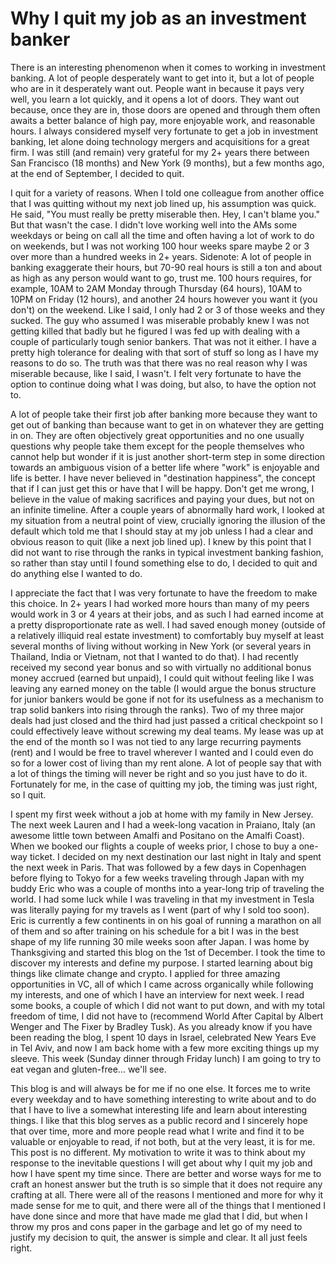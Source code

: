 # Why I quit my job as an investment banker

There is an interesting phenomenon when it comes to working in investment banking. A lot of people desperately want to get into it, but a lot of people who are in it desperately want out. People want in because it pays very well, you learn a lot quickly, and it opens a lot of doors. They want out because, once they are in, those doors are opened and through them often awaits a better balance of high pay, more enjoyable work, and reasonable hours. I always considered myself very fortunate to get a job in investment banking, let alone doing technology mergers and acquisitions for a great firm. I was still (and remain) very grateful for my 2+ years there between San Francisco (18 months) and New York (9 months), but a few months ago, at the end of September, I decided to quit.

I quit for a variety of reasons. When I told one colleague from another office that I was quitting without my next job lined up, his assumption was quick. He said, "You must really be pretty miserable then. Hey, I can't blame you." But that wasn't the case. I didn't love working well into the AMs some weekdays or being on call all the time and often having a lot of work to do on weekends, but I was not working 100 hour weeks spare maybe 2 or 3 over more than a hundred weeks in 2+ years. Sidenote: A lot of people in banking exaggerate their hours, but 70-90 real hours is still a ton and about as high as any person would want to go, trust me. 100 hours requires, for example, 10AM to 2AM Monday through Thursday (64 hours), 10AM to 10PM on Friday (12 hours), and another 24 hours however you want it (you don't) on the weekend. Like I said, I only had 2 or 3 of those weeks and they sucked. The guy who assumed I was miserable probably knew I was not getting killed that badly but he figured I was fed up with dealing with a couple of particularly tough senior bankers. That was not it either. I have a pretty high tolerance for dealing with that sort of stuff so long as I have my reasons to do so. The truth was that there was no real reason why I was miserable because, like I said, I wasn't. I felt very fortunate to have the option to continue doing what I was doing, but also, to have the option not to.

A lot of people take their first job after banking more because they want to get out of banking than because want to get in on whatever they are getting in on. They are often objectively great opportunities and no one usually questions why people take them except for the people themselves who cannot help but wonder if it is just another short-term step in some direction towards an ambiguous vision of a better life where "work" is enjoyable and life is better. I have never believed in "destination happiness", the concept that if I can just get this or have that I will be happy. Don't get me wrong, I believe in the value of making sacrifices and paying your dues, but not on an infinite timeline. After a couple years of abnormally hard work, I looked at my situation from a neutral point of view, crucially ignoring the illusion of the default which told me that I should stay at my job unless I had a clear and obvious reason to quit (like a next job lined up). I knew by this point that I did not want to rise through the ranks in typical investment banking fashion, so rather than stay until I found something else to do, I decided to quit and do anything else I wanted to do.

I appreciate the fact that I was very fortunate to have the freedom to make this choice. In 2+ years I had worked more hours than many of my peers would work in 3 or 4 years at their jobs, and as such I had earned income at a pretty disproportionate rate as well. I had saved enough money (outside of a relatively illiquid real estate investment) to comfortably buy myself at least several months of living without working in New York (or several years in Thailand, India or Vietnam, not that I wanted to do that). I had recently received my second year bonus and so with virtually no additional bonus money accrued (earned but unpaid), I could quit without feeling like I was leaving any earned money on the table (I would argue the bonus structure for junior bankers would be gone if not for its usefulness as a mechanism to trap solid bankers into rising through the ranks). Two of my three major deals had just closed and the third had just passed a critical checkpoint so I could effectively leave without screwing my deal teams. My lease was up at the end of the month so I was not tied to any large recurring payments (rent) and I would be free to travel wherever I wanted and I could even do so for a lower cost of living than my rent alone. A lot of people say that with a lot of things the timing will never be right and so you just have to do it. Fortunately for me, in the case of quitting my job, the timing was just right, so I quit.

I spent my first week without a job at home with my family in New Jersey. The next week Lauren and I had a week-long vacation in Praiano, Italy (an awesome little town between Amalfi and Positano on the Amalfi Coast). When we booked our flights a couple of weeks prior, I chose to buy a one-way ticket. I decided on my next destination our last night in Italy and spent the next week in Paris. That was followed by a few days in Copenhagen before flying to Tokyo for a few weeks traveling through Japan with my buddy Eric who was a couple of months into a year-long trip of traveling the world. I had some luck while I was traveling in that my investment in Tesla was literally paying for my travels as I went (part of why I sold too soon). Eric is currently a few continents in on his goal of running a marathon on all of them and so after training on his schedule for a bit I was in the best shape of my life running 30 mile weeks soon after Japan. I was home by Thanksgiving and started this blog on the 1st of December. I took the time to discover my interests and define my purpose. I started learning about big things like climate change and crypto. I applied for three amazing opportunities in VC, all of which I came across organically while following my interests, and one of which I have an interview for next week. I read some books, a couple of which I did not want to put down, and with my total freedom of time, I did not have to (recommend World After Capital by Albert Wenger and The Fixer by Bradley Tusk). As you already know if you have been reading the blog, I spent 10 days in Israel, celebrated New Years Eve in Tel Aviv, and now I am back home with a few more exciting things up my sleeve. This week (Sunday dinner through Friday lunch) I am going to try to eat vegan and gluten-free... we'll see.

This blog is and will always be for me if no one else. It forces me to write every weekday and to have something interesting to write about and to do that I have to live a somewhat interesting life and learn about interesting things. I like that this blog serves as a public record and I sincerely hope that over time, more and more people read what I write and find it to be valuable or enjoyable to read, if not both, but at the very least, it is for me. This post is no different. My motivation to write it was to think about my response to the inevitable questions I will get about why I quit my job and how I have spent my time since. There are better and worse ways for me to craft an honest answer but the truth is so simple that it does not require any crafting at all. There were all of the reasons I mentioned and more for why it made sense for me to quit, and there were all of the things that I mentioned I have done since and more that have made me glad that I did, but when I throw my pros and cons paper in the garbage and let go of my need to justify my decision to quit, the answer is simple and clear. It all just feels right.
